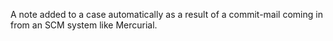 A note added to a case automatically as a result of a commit-mail coming in from an SCM system like Mercurial.